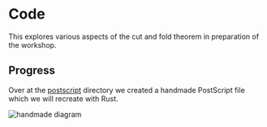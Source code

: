 # Code
This explores various aspects of the cut and fold theorem in preparation of the workshop.

## Progress
Over at the [postscript][] directory we created a handmade PostScript file which we will recreate with Rust.

![handmade diagram](https://columbus-elst-connection.github.io/fold-and-cut-prototype/diagram.png)

[postscript]: https://github.com/columbus-elst-connection/fold-and-cut-prototype/tree/master/postscript